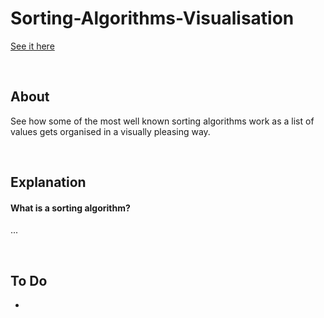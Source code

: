 # Sorting-Algorithms-Visualisation
 
[See it here](https://rewforen.github.io/Sorting-Algorithms-Visualisation/)

<br />

## About
See how some of the most well known sorting algorithms work as a list of values gets organised in a visually pleasing way.

<br />

## Explanation
#### What is a sorting algorithm?
... 

<br />

## To Do
- 
